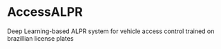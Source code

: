 # AccessALPR
Deep Learning-based ALPR system for vehicle access control trained on brazillian license plates
